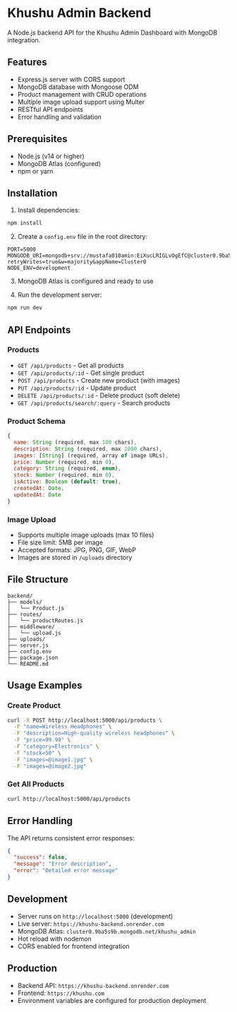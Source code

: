 # Khushu Admin Backend

A Node.js backend API for the Khushu Admin Dashboard with MongoDB integration.

## Features

- Express.js server with CORS support
- MongoDB database with Mongoose ODM
- Product management with CRUD operations
- Multiple image upload support using Multer
- RESTful API endpoints
- Error handling and validation

## Prerequisites

- Node.js (v14 or higher)
- MongoDB Atlas (configured)
- npm or yarn

## Installation

1. Install dependencies:
```bash
npm install
```

2. Create a `config.env` file in the root directory:
```env
PORT=5000
MONGODB_URI=mongodb+srv://mustafa010amin:EiXucLRIGLvOgEfC@cluster0.9ba5s9b.mongodb.net/khushu_admin?retryWrites=true&w=majority&appName=Cluster0
NODE_ENV=development
```

3. MongoDB Atlas is configured and ready to use

4. Run the development server:
```bash
npm run dev
```

## API Endpoints

### Products

- `GET /api/products` - Get all products
- `GET /api/products/:id` - Get single product
- `POST /api/products` - Create new product (with images)
- `PUT /api/products/:id` - Update product
- `DELETE /api/products/:id` - Delete product (soft delete)
- `GET /api/products/search/:query` - Search products

### Product Schema

```javascript
{
  name: String (required, max 100 chars),
  description: String (required, max 1000 chars),
  images: [String] (required, array of image URLs),
  price: Number (required, min 0),
  category: String (required, enum),
  stock: Number (required, min 0),
  isActive: Boolean (default: true),
  createdAt: Date,
  updatedAt: Date
}
```

### Image Upload

- Supports multiple image uploads (max 10 files)
- File size limit: 5MB per image
- Accepted formats: JPG, PNG, GIF, WebP
- Images are stored in `/uploads` directory

## File Structure

```
backend/
├── models/
│   └── Product.js
├── routes/
│   └── productRoutes.js
├── middleware/
│   └── upload.js
├── uploads/
├── server.js
├── config.env
├── package.json
└── README.md
```

## Usage Examples

### Create Product
```bash
curl -X POST http://localhost:5000/api/products \
  -F "name=Wireless Headphones" \
  -F "description=High-quality wireless headphones" \
  -F "price=99.99" \
  -F "category=Electronics" \
  -F "stock=50" \
  -F "images=@image1.jpg" \
  -F "images=@image2.jpg"
```

### Get All Products
```bash
curl http://localhost:5000/api/products
```

## Error Handling

The API returns consistent error responses:

```json
{
  "success": false,
  "message": "Error description",
  "error": "Detailed error message"
}
```

## Development

- Server runs on `http://localhost:5000` (development)
- Live server: `https://khushu-backend.onrender.com`
- MongoDB Atlas: `cluster0.9ba5s9b.mongodb.net/khushu_admin`
- Hot reload with nodemon
- CORS enabled for frontend integration

## Production

- Backend API: `https://khushu-backend.onrender.com`
- Frontend: `https://khushu.com`
- Environment variables are configured for production deployment 